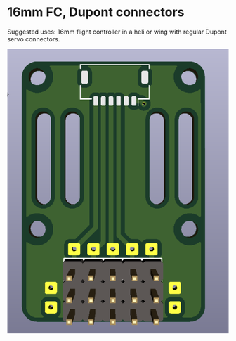 
# 16mm FC, Dupont connectors

Suggested uses: 16mm flight controller in a heli or wing with regular Dupont servo connectors.

![Image of board](image.png)